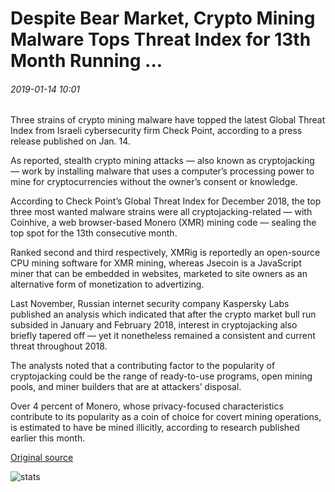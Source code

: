# Despite Bear Market, Crypto Mining Malware Tops Threat Index for 13th Month Running ...

###### 2019-01-14 10:01

Three strains of crypto mining malware have topped the latest Global Threat Index from Israeli cybersecurity firm Check Point, according to a press release published on Jan. 14.

As reported, stealth crypto mining attacks — also known as cryptojacking — work by installing malware that uses a computer’s processing power to mine for cryptocurrencies without the owner’s consent or knowledge.

According to Check Point’s Global Threat Index for December 2018, the top three most wanted malware strains were all cryptojacking-related — with Coinhive, a web browser-based Monero (XMR) mining code — sealing the top spot for the 13th consecutive month.

Ranked second and third respectively, XMRig is reportedly an open-source CPU mining software for XMR mining, whereas Jsecoin is a JavaScript miner that can be embedded in websites, marketed to site owners as an alternative form of monetization to advertizing.

Last November, Russian internet security company Kaspersky Labs published an analysis which indicated that after the crypto market bull run subsided in January and February 2018, interest in cryptojacking also briefly tapered off — yet it nonetheless remained a consistent and current threat throughout 2018.

The analysts noted that a contributing factor to the popularity of cryptojacking could be the range of ready-to-use programs, open mining pools, and miner builders that are at attackers’ disposal.

Over 4 percent of Monero, whose privacy-focused characteristics contribute to its popularity as a coin of choice for covert mining operations, is estimated to have be mined illicitly, according to research published earlier this month.

[Original source](https://cointelegraph.com/news/despite-bear-market-crypto-mining-malware-tops-threat-index-for-13th-month-running)

![stats](https://c.statcounter.com/11760860/0/a89fa40b/1/ "stats")